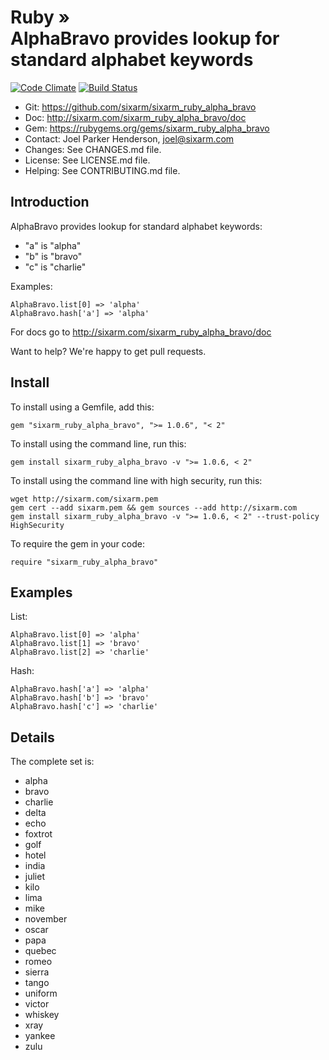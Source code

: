 # Ruby » <br> AlphaBravo provides lookup for standard alphabet keywords

<!--HEADER-OPEN-->

[![Code Climate](https://codeclimate.com/github/SixArm/sixarm_ruby_alpha_bravo.png)](https://codeclimate.com/github/SixArm/sixarm_ruby_alpha_bravo)
[![Build Status](https://travis-ci.org/SixArm/sixarm_ruby_alpha_bravo.png)](https://travis-ci.org/SixArm/sixarm_ruby_alpha_bravo)

* Git: <https://github.com/sixarm/sixarm_ruby_alpha_bravo>
* Doc: <http://sixarm.com/sixarm_ruby_alpha_bravo/doc>
* Gem: <https://rubygems.org/gems/sixarm_ruby_alpha_bravo>
* Contact: Joel Parker Henderson, <joel@sixarm.com>
* Changes: See CHANGES.md file.
* License: See LICENSE.md file.
* Helping: See CONTRIBUTING.md file.

<!--HEADER-SHUT-->


## Introduction

AlphaBravo provides lookup for standard alphabet keywords:

  * "a" is "alpha"
  * "b" is "bravo"
  * "c" is "charlie"

Examples:

    AlphaBravo.list[0] => 'alpha'
    AlphaBravo.hash['a'] => 'alpha'

For docs go to <http://sixarm.com/sixarm_ruby_alpha_bravo/doc>

Want to help? We're happy to get pull requests.


<!--INSTALL-OPEN-->

## Install

To install using a Gemfile, add this:

    gem "sixarm_ruby_alpha_bravo", ">= 1.0.6", "< 2"

To install using the command line, run this:

    gem install sixarm_ruby_alpha_bravo -v ">= 1.0.6, < 2"

To install using the command line with high security, run this:

    wget http://sixarm.com/sixarm.pem
    gem cert --add sixarm.pem && gem sources --add http://sixarm.com
    gem install sixarm_ruby_alpha_bravo -v ">= 1.0.6, < 2" --trust-policy HighSecurity

To require the gem in your code:

    require "sixarm_ruby_alpha_bravo"

<!--INSTALL-SHUT-->


## Examples

List:

    AlphaBravo.list[0] => 'alpha'
    AlphaBravo.list[1] => 'bravo'
    AlphaBravo.list[2] => 'charlie'

Hash:

    AlphaBravo.hash['a'] => 'alpha'
    AlphaBravo.hash['b'] => 'bravo'
    AlphaBravo.hash['c'] => 'charlie'


## Details

The complete set is:

  * alpha
  * bravo
  * charlie
  * delta
  * echo
  * foxtrot
  * golf
  * hotel
  * india
  * juliet
  * kilo
  * lima
  * mike
  * november
  * oscar
  * papa
  * quebec
  * romeo
  * sierra
  * tango
  * uniform
  * victor
  * whiskey
  * xray
  * yankee
  * zulu
